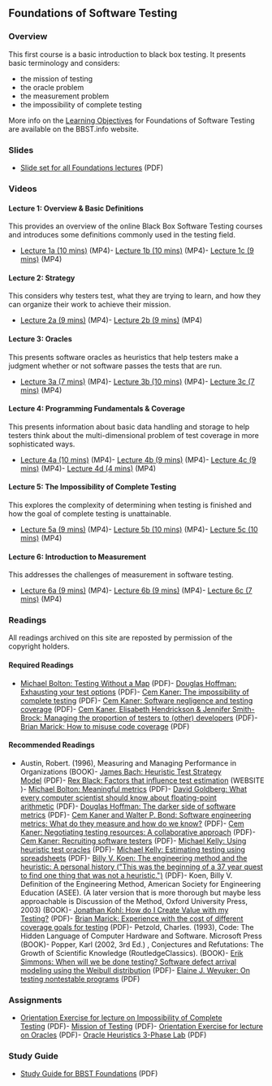 Foundations of Software Testing
-------------------------------

### Overview

This first course is a basic introduction to black box testing. It presents basic terminology and considers:

-   the mission of testing
-   the oracle problem
-   the measurement problem
-   the impossibility of complete testing

More info on the [Learning Objectives](https://web.archive.org/web/20220205053655/http://bbst.info/?page_id=11) for Foundations of Software Testing are available on the BBST.info website.

### Slides

-   [Slide set for all Foundations lectures](https://web.archive.org/web/20220205053655/http://testingeducation.org/BBST/foundations/BBSTFoundationsNov2010.pdf) (PDF)

### Videos

#### Lecture 1: Overview & Basic Definitions

This provides an overview of the online Black Box Software Testing courses and introduces some definitions commonly used in the testing field.

-   [Lecture 1a (10 mins)](https://web.archive.org/web/20220205053655/http://testingeducation.org/BBST/foundations/Lecture1aFoundations2010.mp4) (MP4)-   [Lecture 1b (10 mins)](https://web.archive.org/web/20220205053655/http://testingeducation.org/BBST/foundations/Lecture1bFoundations2010.mp4) (MP4)-   [Lecture 1c (9 mins)](https://web.archive.org/web/20220205053655/http://testingeducation.org/BBST/foundations/Lecture1cFoundations2010.mp4) (MP4)

#### Lecture 2: Strategy

This considers why testers test, what they are trying to learn, and how they can organize their work to achieve their mission.

-   [Lecture 2a (9 mins)](https://web.archive.org/web/20220205053655/http://testingeducation.org/BBST/foundations/Lecture2aFoundations2010.mp4) (MP4)-   [Lecture 2b (9 mins)](https://web.archive.org/web/20220205053655/http://testingeducation.org/BBST/foundations/Lecture2bFoundations2010.mp4) (MP4)

#### Lecture 3: Oracles

This presents software oracles as heuristics that help testers make a judgment whether or not software passes the tests that are run.

-   [Lecture 3a (7 mins)](https://web.archive.org/web/20220205053655/http://testingeducation.org/BBST/foundations/Lecture3aFoundations2010.mp4) (MP4)-   [Lecture 3b (10 mins)](https://web.archive.org/web/20220205053655/http://testingeducation.org/BBST/foundations/Lecture3bFoundations2010.mp4) (MP4)-   [Lecture 3c (7 mins)](https://web.archive.org/web/20220205053655/http://testingeducation.org/BBST/foundations/Lecture3cFoundations2010.mp4) (MP4)

#### Lecture 4: Programming Fundamentals & Coverage

This presents information about basic data handling and storage to help testers think about the multi-dimensional problem of test coverage in more sophisticated ways.

-   [Lecture 4a (10 mins)](https://web.archive.org/web/20220205053655/http://testingeducation.org/BBST/foundations/Lecture4aFoundations2010.mp4) (MP4)-   [Lecture 4b (9 mins)](https://web.archive.org/web/20220205053655/http://testingeducation.org/BBST/foundations/Lecture4bFoundations2010.mp4) (MP4)-   [Lecture 4c (9 mins)](https://web.archive.org/web/20220205053655/http://testingeducation.org/BBST/foundations/Lecture4cFoundations2010.mp4) (MP4)-   [Lecture 4d (4 mins)](https://web.archive.org/web/20220205053655/http://testingeducation.org/BBST/foundations/Lecture4dFoundations2010.mp4) (MP4)

#### Lecture 5: The Impossibility of Complete Testing

This explores the complexity of determining when testing is finished and how the goal of complete testing is unattainable.

-   [Lecture 5a (9 mins)](https://web.archive.org/web/20220205053655/http://testingeducation.org/BBST/foundations/Lecture5aFoundations2010.mp4) (MP4)-   [Lecture 5b (10 mins)](https://web.archive.org/web/20220205053655/http://testingeducation.org/BBST/foundations/Lecture5bFoundations2010.mp4) (MP4)-   [Lecture 5c (10 mins)](https://web.archive.org/web/20220205053655/http://testingeducation.org/BBST/foundations/Lecture5cFoundations2010.mp4) (MP4)

#### Lecture 6: Introduction to Measurement

This addresses the challenges of measurement in software testing.

-   [Lecture 6a (9 mins)](https://web.archive.org/web/20220205053655/http://testingeducation.org/BBST/foundations/Lecture6aFoundations2010.mp4) (MP4)-   [Lecture 6b (9 mins)](https://web.archive.org/web/20220205053655/http://testingeducation.org/BBST/foundations/Lecture6bFoundations2010.mp4) (MP4)-   [Lecture 6c (7 mins)](https://web.archive.org/web/20220205053655/http://testingeducation.org/BBST/foundations/Lecture6cFoundations2010.mp4) (MP4)

### Readings

All readings archived on this site are reposted by permission of the copyright holders.

#### Required Readings

-   [Michael Bolton: Testing Without a Map](https://web.archive.org/web/20220205053655/http://testingeducation.org/BBST/foundations/Bolton_2005-01-TestingWithoutAMap.pdf) (PDF)-   [Douglas Hoffman: Exhausting your test options](https://web.archive.org/web/20220205053655/http://testingeducation.org/BBST/foundations/Hoffman_Exhaust_Options.pdf) (PDF)-   [Cem Kaner: The impossibility of complete testing](https://web.archive.org/web/20220205053655/http://testingeducation.org/BBST/foundations/Kaner_impossibility.pdf) (PDF)-   [Cem Kaner: Software negligence and testing coverage](https://web.archive.org/web/20220205053655/http://testingeducation.org/BBST/foundations/Kaner_negligence_and_testing_coverage.pdf) (PDF)-   [Cem Kaner, Elisabeth Hendrickson & Jennifer Smith-Brock: Managing the proportion of testers to (other) developers](https://web.archive.org/web/20220205053655/http://testingeducation.org/BBST/foundations/Kaner_pnsqc_ratio_of_testers.pdf) (PDF)-   [Brian Marick: How to misuse code coverage](https://web.archive.org/web/20220205053655/http://testingeducation.org/BBST/foundations/Marick_coverage.pdf) (PDF)

#### Recommended Readings

-   Austin, Robert. (1996), Measuring and Managing Performance in Organizations (BOOK)-   [James Bach: Heuristic Test Strategy Model](https://web.archive.org/web/20220205053655/http://testingeducation.org/BBST/foundations/Bach_satisfice-tsm-4p-1.pdf) (PDF)-   [Rex Black: Factors that influence test estimation](https://web.archive.org/web/20220205053655/http://www.stickyminds.com/sitewide.asp?Function=edetail&ObjectType=ART&ObjectId=5992) (WEBSITE )-   [Michael Bolton: Meaningful metrics](https://web.archive.org/web/20220205053655/http://testingeducation.org/BBST/foundations/Bolton_MetricsBlogPost.pdf) (PDF)-   [David Goldberg: What every computer scientist should know about floating-point arithmetic](https://web.archive.org/web/20220205053655/http://testingeducation.org/BBST/foundations/Goldberg_FloatingPoint.pdf) (PDF)-   [Douglas Hoffman: The darker side of software metrics](https://web.archive.org/web/20220205053655/http://testingeducation.org/BBST/foundations/Hoffman_DarkerSideMetrics.pdf) (PDF)-   [Cem Kaner and Walter P. Bond: Software engineering metrics: What do they measure and how do we know?](https://web.archive.org/web/20220205053655/http://testingeducation.org/BBST/foundations/Kaner_Bond_metrics2004.pdf) (PDF)-   [Cem Kaner: Negotiating testing resources: A collaborative approach](https://web.archive.org/web/20220205053655/http://testingeducation.org/BBST/foundations/Kaner_NegotiatingTestResources.pdf) (PDF)-   [Cem Kaner: Recruiting software testers](https://web.archive.org/web/20220205053655/http://testingeducation.org/BBST/foundations/Kaner_JobsRev6.pdf) (PDF)-   [Michael Kelly: Using heuristic test oracles](https://web.archive.org/web/20220205053655/http://testingeducation.org/BBST/foundations/Kelly_UsingTestOracles.pdf) (PDF)-   [Michael Kelly: Estimating testing using spreadsheets](https://web.archive.org/web/20220205053655/http://testingeducation.org/BBST/foundations/Kelly_estimating_testing.pdf) (PDF)-   [Billy V. Koen: The engineering method and the heuristic: A personal history ("This was the beginning of a 37 year quest to find one thing that was not a heuristic.")](https://web.archive.org/web/20220205053655/http://testingeducation.org/BBST/foundations/Koen_EngineeringMethod.pdf) (PDF)-   Koen, Billy V. Definition of the Engineering Method, American Society for Engineering Education (ASEE). (A later version that is more thorough but maybe less approachable is Discussion of the Method, Oxford University Press, 2003) (BOOK)-   [Jonathan Kohl: How do I Create Value with my Testing?](https://web.archive.org/web/20220205053655/http://testingeducation.org/BBST/foundations/Kohl_Blog_CreateValue.pdf) (PDF)-   [Brian Marick: Experience with the cost of different coverage goals for testing](https://web.archive.org/web/20220205053655/http://testingeducation.org/BBST/foundations/Marick_experience.pdf) (PDF)-   Petzold, Charles. (1993), Code: The Hidden Language of Computer Hardware and Software. Microsoft Press (BOOK)-   Popper, Karl (2002, 3rd Ed.) , Conjectures and Refutations: The Growth of Scientific Knowledge (RoutledgeClassics). (BOOK)-   [Erik Simmons: When will we be done testing? Software defect arrival modeling using the Weibull distribution](https://web.archive.org/web/20220205053655/http://testingeducation.org/BBST/foundations/Simmons_Weibull.pdf) (PDF)-   [Elaine J. Weyuker: On testing nontestable programs](https://web.archive.org/web/20220205053655/http://testingeducation.org/BBST/foundations/Weyuker_ontestingnontestable.pdf) (PDF)

### Assignments

-   [Orientation Exercise for lecture on Impossibility of Complete Testing](https://web.archive.org/web/20220205053655/http://testingeducation.org/BBST/foundations/PreviewSquareRootLab.pdf) (PDF)-   [Mission of Testing](https://web.archive.org/web/20220205053655/http://testingeducation.org/BBST/foundations/MissionOfTestingSpring2011a.pdf) (PDF)-   [Orientation Exercise for lecture on Oracles](https://web.archive.org/web/20220205053655/http://testingeducation.org/BBST/foundations/OraclesPreviewLabFIT_BBST_fall2011.pdf) (PDF)-   [Oracle Heuristics 3-Phase Lab](https://web.archive.org/web/20220205053655/http://testingeducation.org/BBST/foundations/OracleHeuristicsLab6b.pdf) (PDF)

### Study Guide

-   [Study Guide for BBST Foundations](https://web.archive.org/web/20220205053655/http://testingeducation.org/BBST/foundations/bbstFoundationsStudyGuide.pdf) (PDF)